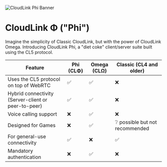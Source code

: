 ![CloudLink Phi Banner](https://github.com/user-attachments/assets/f28b880c-baa0-450a-ab60-ee0a034dc679)

# CloudLink Φ ("Phi")

Imagine the simplicity of Classic CloudLink, but with the power of CloudLink Omega. Introducing CloudLink Phi, a "diet coke" client/server suite built using the CL5 protocol.

| Feature                                             | Phi (CLΦ) | Omega (CLΩ) | Classic (CL4 and older)        | 
|-----------------------------------------------------|-----------|-------------|--------------------------------|
| Uses the CL5 protocol on top of WebRTC              | ✅        | ✅         | ❌                             | 
| Hybrid connectivity (Server-client or peer-to-peer) | ✅        | ✅         | ❌                             |
| Voice calling support                               | ❌        | ✅         | ❌                             |
| Designed for Games                                  | ❌        | ✅         | ❔ possible but not recommended |
| For general-use connectivity                        | ✅        | ❌         | ✅                             |
| Mandatory authentication                            | ❌        | ✅         | ❌                             |
